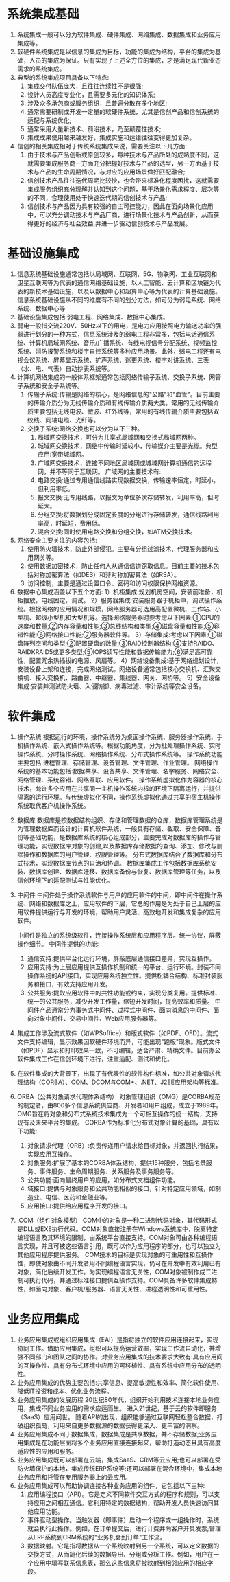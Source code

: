<!--
 * @Author: linyiyuan linyiyuann@gmail.com
 * @Date: 2024-10-25 17:36:51
 * @LastEditors: linyiyuan linyiyuann@gmail.com
 * @LastEditTime: 2024-10-29 17:34:47
 * @FilePath: \ruankao-tsipme\第七章-软硬件系统集成.md
 * @Description: 这是默认设置,请设置`customMade`, 打开koroFileHeader查看配置 进行设置: https://github.com/OBKoro1/koro1FileHeader/wiki/%E9%85%8D%E7%BD%AE
-->
# 系统集成基础
  1. 系统集成一般可以分为软件集成、硬件集成、网络集成、数据集成和业务应用集成等。
  2. 软硬件系统集成是以信息的集成为目标，功能的集成为结构，平台的集成为基础，人员的集成为保证。只有实现了上述全方位的集成，才是满足现代新业态需求的系统集成。
  3. 典型的系统集成项目具备以下特点:
     1. 集成交付队伍庞大，且往往连续性不是很强;
     2. 设计人员高度专业化，且需要多元化的知识体系;
     3. 涉及众多承包商或服务组织，且普遍分散在多个地区;
     4. 通常需要研制或开发一定量的软硬件系统，尤其是信创产品和信创系统的适配与系统优化;
     5. 通常采用大量新技术、前沿技术，乃至颠覆性技术;
     6. 集成成果使用越来越友好，集成实施和运维往往变得更加复杂。
  4. 信创的相关集成相对于传统系统集成来说，需要关注以下几方面:
      1. 由于技术与产品创新或原创较多，每种技术与产品所处的成熟度不同，这就需要集成服务商一方面充分把握好技术与产品的选型，另一方面基于技术与产品的生命周期情况，与对应的应用场景做好匹配融合;
      2. 信创技术产品往往迭代周期比较快，也会带来标准化程度困扰，这就需要集成服务组织充分理解并认知到这个问题，基于场景化需求程度、层次等的不同，合理使用处于快速迭代期的信创技术与产品;
      3. 信创技术与产品因为具有较强的自主可控能力，因此在面向场景化应用中，可以充分调动技术与产品厂商，进行场景化技术与产品创新，从而获得更好的经济与社会效益,并进一步驱动信创技术与产品发展。
# 基础设施集成
  1. 信息系统基础设施通常包括以局域网、互联网、5G、物联网、工业互联网和卫星互联网等为代表的通信网络基础设施，以人工智能、云计算和区块链为代表的新技术基础设施，以及以数据中心和超算中心等为代表的计算基础设施。信息系统基础设施从不同的维度有不同的划分方法，如可分为弱电系统、网络系统、数据中心等
  2. 基础设施集成包括:弱电工程、网络集成、数据中心集成。
  3. 弱电一般指交流220V、50Hz以下的用电，是电力应用按照电力输送功率的强弱进行划分的一种方式，信息系统涉及的弱电工程非常多，包括电话通信系统、计算机局域网系统、音乐/广播系统、有线电视信号分配系统、视频监控系统、消防报警系统和楼宇自控系统等多种应用场景。此外，弱电工程还有电视会议系统、屏幕显示系统、扩声系统、巡更系统、楼宇对讲系统、三表（水、电、气表）自动抄表系统等。
  4. 计算机网络集成的一般体系框架通常包括网络传输子系统、交换子系统、网管子系统和安全子系统等。
     1. 传输子系统:传输是网络的核心，是网络信息的"公路"和"血管"。目前主要的传输介质分为无线传输介质和有线传输介质两大类。常用的无线传输介质主要包括无线电波、微波、红外线等，常用的有线传输介质主要包括双绞线、同轴电缆、光纤等。
     2. 交换子系统:网络交换也可以分为以下三种。
        1. 局域网交换技术，可分为共享式局域网和交换式局域网两种。
        2. 城域网交换技术，网络中传输时延较小，传输媒介主要是光缆。典型应用:宽带城域网。
        3. 广域网交换技术，连接不同地区局域网或城域网计算机通信的远程网，并不等同于互联网。
        广域网的主要技术有:
          1. 电路交换:通过专用通信线路实现数据交换，传输速率恒定，时延小，但利用率低。
          2. 报文交换:无专用线路，以报文为单位多次存储转发，利用率高，但时延大。
          3. 分组交换:将数据划分成固定长度的分组进行存储转发，通信线路利用率高，时延短，费用低。
          4. 混合交换:同时使用电路交换和分组交换，如ATM交换技术。
  5. 网络安全主要关注的内容包括:
      1. 使用防火墙技术，防止外部侵犯。主要有分组过滤技术、代理服务器和应用网关等。
      2. 使用数据加密技术，防止任何人从通信信道窃取信息。目前主要的技术包括对称加密算法（如DES）和非对称加密算法（如RSA）。
      3. 访问控制，主要是通过设置口令、密码和访问权限保护网络资源。
  6. 数据中心集成涵盖以下五个方面:
      1）机柜集成:规划机房空间，安装前准备，机柜摆放，电线固定，调试。
      2）服务器集成:安装服务器于机柜中，调试操作系统。根据网络的应用情况和规模，网络服务器可选用高配置微机、工作站、小型机、超级小型机和大型机等。选择网络服务器时要考虑以下因素:①CPU的速度和数量;②内存容量和性能;③总线结构和类型;④磁盘容量和性能;⑤容错性能;⑥网络接口性能;⑦服务器软件等。
      3）存储集成:考虑以下因素:①磁盘阵列空间和类型;②配置硬盘的数量;③RAID控制器结构;④支持RAIDO、RAIDKRAID5或更多类型;⑤IOPS读写性能和数据传输能力;⑥满足高可靠性，配置冗余热插拔的电源、风扇等。
      4）网络设备集成:基于网络规划设计，安装设备上架和连接，完成网络测试。网络设备通常包括核心交换机、汇聚交换机、接入交换机、路由器、中继器、集线器、网关、网桥等。
      5）安全设备集成:安装并测试防火墙、入侵防御、病毒过滤、审计系统等安全设备。
# 软件集成
  1. 操作系统
      根据运行的环境，操作系统分为桌面操作系统、服务器操作系统、手机操作系统、嵌入式操作系统等。根据功能角度，分为批处理操作系统、实时操作系统、分时操作系统、网络操作系统、分布式操作系统等。
      操作系统功能主要包括:进程管理、存储管理、设备管理、文件管理、作业管理。
      网络操作系统的基本功能包括:数据共享、设备共享、文件管理、名字服务、网络安全、网络管理、系统容错、网络互联、应用软件。
      操作系统虚拟化作为容器的核心技术，允许多个应用在共享同一主机操作系统内核的环境下隔离运行，并提供隔离的运行环境。与传统虚拟化不同，操作系统虚拟化通过共享的宿主机操作系统取代客户机操作系统。
  2. 数据库
      数据库是按数据结构组织、存储和管理数据的仓库，数据库管理系统是为管理数据库而设计的计算机软件系统，一般具有存储、截取、安全保障、备份等基础功能，是数据库系统的核心组成部分，主要完成对数据库的操作与管理功能，实现数据库对象的创建,以及数据库存储数据的查询、添加、修改与删除操作和数据库的用户管理、权限管理等。
      分布式数据库结合了数据库和分布式技术，实现数据库节点的自治和协调。
      数据库集成工作包括数据库系统安装、数据库创建、数据库迁移、数据库备份与恢复、数据库管理等任务，以及信创环境下的适配测试与性能优化。
  3. 中间件
      中间件处于操作系统软件与用户的应用软件的中间，即中间件在操作系统、网络和数据库之上，应用软件的下层，它总的作用是为处于自己上层的应用软件提供运行与开发的环境，帮助用户灵活、高效地开发和集成复杂的应用软件。

      中间件是独立的系统级软件，连接操作系统层和应用程序层。统一协议，屏蔽操作细节。
      中间件提供的功能:
      1. 通信支持:提供平台化运行环境，屏蔽底层通信接口差异，实现互操作。
      2. 应用支持:为上层应用提供互操作机制和统一的平台、运行环境。封装不同操作系统的API接口，实现应用系统独立性。提供松耦合结构、标准封装服务和接口，有效支持应用开发。
      3. 公共服务:提取应用软件中的共性功能或约束，实现分类复用。提供标准、统一的公共服务，减少开发工作量，缩短开发时间，提高效率和质量。
      中间件产品通常分为事务式中间件、过程式中间件、面向消息的中间件、面向对象中间件、交易中间件、Web应用服务器等。
  4. 集成工作涉及流式软件（如WPSoffice）和版式软件（如PDF、OFD）。流式文件支持编辑，显示效果因软硬件环境而异，可能出现"跑版"现象。版式文件（如PDF）显示和打印效果一致，不可编辑，适合严肃、精确文件。目前办公软件集成工作在信创环境下进行，注重适配、测试和优化。
  5. 在软件集成的大背景下，出现了有代表性的软件构件标准，如公共对象请求代理结构（CORBA）、COM、DCOM与COM+、.NET、J2EE应用架构等标准。
  6. ORBA（公共对象请求代理体系结构）
      对象管理组织（OMG）是CORBA规范的制定者，由800多个信息系统供应商、开发者和用户组成，成立于1989年。OMG旨在将对象和分布式系统技术集成为一个可相互操作的统一结构，支持现有及未来平台的集成。
      CORBA作为标准化分布式对象计算的基础，具有以下功能:
      1. 对象请求代理（ORB）:负责传递用户请求给目标对象，并返回执行结果，实现应用互操作。
      2. 对象服务:扩展了基本的CORBA体系结构，提供15种服务，包括名录服务、事件服务、生命周期服务、关系服务及事务服务等。
      3. 公共功能:面向最终用户的应用，如分布式文档组件功能。
      4. 域接口:提供与对象服务和公共功能相似的接口，针对特定应用领域，如制造业、电信、医药和金融业等。
      5. 应用接口:提供给应用程序开发的接口。
   7. .COM（组件对象模型）
      COM中的对象是一种二进制代码对象，其代码形式是DLL或EXE执行代码。COM对象直接注册在Windows系统库中，脱离特定编程语言及其环境的限制，由系统平台直接支持。COM对象可由各种编程语言实现，并且可被这些语言引用，既可以作为应用程序的部分，也可以独立为其他应用程序提供服务。
      COM技术的目标是实现对象的可重用性和互操作性，即使对象由不同开发者用不同编程语言实现，仍可在开发中有效利用已有对象，简化后续开发工作。为实现编程语言无关性，COM对象被制作成二进制可执行代码，并通过标准接口提供互操作支持。COM具备许多软件集成特性，如面向对象、客户机/服务器、语言无关性、进程透明性和可重用性。

# 业务应用集成
  1. 业务应用集成或组织应用集成（EAI）是指将独立的软件应用连接起来，实现协同工作。借助应用集成，组织可以提高运营效率，实现工作流自动化，并增强不同部门和团队之间的协作。对业务应用集成的技术要求大致有:具有应用间的互操作性、具有分布式环境中应用的可移植性、具有系统中应用分布的透明性。
  2. 业务应用集成的优势主要包括:共享信息、提高敏捷性和效率、简化软件使用、降低IT投资和成本、优化业务流程。
  3. 业务应用集成的发展历程
      20世纪80年代，组织开始利用技术连接本地业务应用，集成不同业务应用的需求应运而生。
      进入21世纪，基于云的软件即服务（SaaS）应用问世。
      随着API的出现，组织能够通过互联网轻松整合数据，打破组织孤岛，利用来自更多数据源的数据获得更深入、更丰富的洞察。
  4. 业务应用集成不同于数据集成，数据集成是共享数据，并不存储数据;业务应用集成是在功能层面将多个业务应用直接连接起来，帮助打造动态且具有高度适应性的应用和服务。
  5. 业务应用集成既可以部署在云端，集成SaaS、CRM等云应用;也可以部署在受防火墙保护的本地，集成传统ERP系统等;还可以部署在混合环境中，集成本地业务应用和托管在专用服务器上的云应用。
  6. 业务应用集成可以帮助协调连接各种业务应用的组件，它包括以下三种:
      1. 应用编程接口（API）。它是定义不同软件交互方式的程序和规则，可以支持应用之间相互通信。它利用特定的数据结构，帮助开发人员快速访问其他应用功能。
      2. 事件驱动型操作。当触发器（即事件）启动一个程序或一组操作时，系统就会执行此操作。例如，在订单提交后，进行计费并向客户开具发票;管理从ERP系统到CRM系统的"业务机会到订单"工作流。
      3. 数据映射。它是指将数据从一个系统映射到另一个系统，可以定义数据的交换方式，从而简化后续的数据导出、分组或分析工作。例如，用户在一个应用中填写联系信息表，那么这些信息将被映射到相邻应用的相应字段。